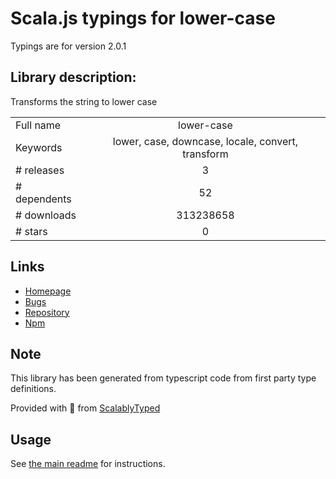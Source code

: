 
# Scala.js typings for lower-case

Typings are for version 2.0.1

## Library description:
Transforms the string to lower case

|                    |                 |
| ------------------ | :-------------: |
| Full name          | lower-case |
| Keywords           | lower, case, downcase, locale, convert, transform |
| # releases         | 3 |
| # dependents       | 52 |
| # downloads        | 313238658 |
| # stars            | 0 |

## Links
- [Homepage](https://github.com/blakeembrey/change-case/tree/master/packages/lower-case#readme)
- [Bugs](https://github.com/blakeembrey/change-case/issues)
- [Repository](https://github.com/blakeembrey/change-case)
- [Npm](https://www.npmjs.com/package/lower-case)
    


## Note
This library has been generated from typescript code from first party type definitions.

Provided with :purple_heart: from [ScalablyTyped](https://github.com/oyvindberg/ScalablyTyped)

## Usage
See [the main readme](../../readme.md) for instructions.


